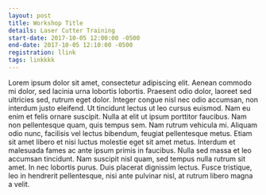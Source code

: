 ```yaml
---
layout: post
title: Workshop Title
details: Laser Cutter Training
start-date: 2017-10-05 12:00:00 -0500
end-date: 2017-10-05 12:10:00 -0500
registration: llink
tags: linkkkk
---
```


Lorem ipsum dolor sit amet, consectetur adipiscing elit. Aenean commodo mi dolor, sed lacinia urna lobortis lobortis. Praesent odio dolor, laoreet sed ultricies sed, rutrum eget dolor. Integer congue nisl nec odio accumsan, non interdum justo eleifend. Ut tincidunt lectus ut leo cursus euismod. Nam eu enim et felis ornare suscipit. Nulla at elit ut ipsum porttitor faucibus. Nam non pellentesque quam, quis tempus sem. Nam rutrum vehicula mi. Aliquam odio nunc, facilisis vel lectus bibendum, feugiat pellentesque metus. Etiam sit amet libero et nisi luctus molestie eget sit amet metus. Interdum et malesuada fames ac ante ipsum primis in faucibus. Nulla sed massa et leo accumsan tincidunt. Nam suscipit nisl quam, sed tempus nulla rutrum sit amet. In nec lobortis purus. Duis placerat dignissim lectus. Fusce tristique, leo in hendrerit pellentesque, nisi ante pulvinar nisl, at rutrum libero magna a velit.